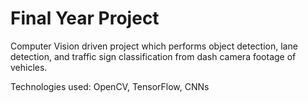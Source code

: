 # Final Year Project

Computer Vision driven project which performs object detection, lane detection, and traffic sign classification from dash camera footage of vehicles.

Technologies used: OpenCV, TensorFlow, CNNs
